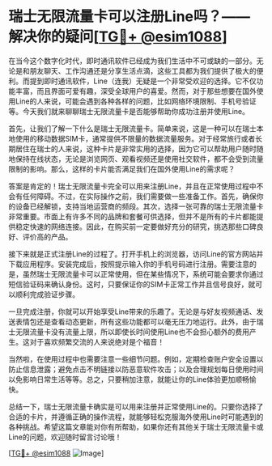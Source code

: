 # 瑞士无限流量卡可以注册Line吗？——解决你的疑问[[TG💪+ @esim1088](https://t.me/s/esim1088)]

在当今这个数字化时代，即时通讯软件已经成为我们生活中不可或缺的一部分。无论是和朋友聊天、工作沟通还是分享生活点滴，这些工具都为我们提供了极大的便利。而提到即时通讯软件，Line（连我）无疑是一个非常受欢迎的选择。它不仅功能丰富，而且界面可爱有趣，深受全球用户的喜爱。然而，对于那些想要在国外使用Line的人来说，可能会遇到各种各样的问题，比如网络环境限制、手机号验证等。今天我们就来聊聊瑞士无限流量卡是否能够帮助你成功注册并使用Line。

首先，让我们了解一下什么是瑞士无限流量卡。简单来说，这是一种可以在瑞士本地使用的移动数据SIM卡，通常提供不限量的数据流量服务。对于经常旅行或者长期居住在瑞士的人来说，这种卡片是非常实用的选择，因为它可以帮助用户随时随地保持在线状态，无论是浏览网页、观看视频还是使用社交软件，都不会受到流量限制的影响。那么，这样的卡片能否满足我们在国外使用Line的需求呢？

答案是肯定的！瑞士无限流量卡完全可以用来注册Line，并且在正常使用过程中不会有任何障碍。不过，在实际操作之前，我们需要做一些准备工作。首先，确保你的设备已经解锁，支持当地运营商的频段。其次，选择一张可靠的瑞士无限流量卡非常重要。市面上有许多不同的品牌和套餐可供选择，但并不是所有的卡片都能提供稳定快速的网络连接。因此，在购买前一定要做好充分的研究，挑选那些口碑良好、评价高的产品。

接下来就是正式注册Line的过程了。打开手机上的浏览器，访问Line的官方网站并下载应用程序。安装完成后，按照提示输入你的手机号码进行注册。需要注意的是，虽然瑞士无限流量卡可以正常使用，但在某些情况下，系统可能会要求你通过短信验证码来确认身份。这时，只要保证你的SIM卡正常工作并且信号良好，就可以顺利完成验证步骤。

一旦完成注册，你就可以开始享受Line带来的乐趣了。无论是与好友视频通话、发送表情包还是查看动态更新，所有这些功能都可以毫无压力地运行。此外，由于瑞士无限流量卡没有流量上限，所以即使长时间使用Line也不会担心额外的费用产生。这对于喜欢频繁交流的人来说绝对是个福音！

当然啦，在使用过程中也需要注意一些细节问题。例如，定期检查账户安全设置以防止信息泄露；避免点击不明链接以防恶意软件攻击；以及合理规划每日使用时间以免影响日常生活等等。总之，只要稍加注意，就能让你的Line体验更加顺畅愉快。

总结一下，瑞士无限流量卡确实是可以用来注册并正常使用Line的。只要你选择了合适的卡片，并遵循正确的操作流程，就能够轻松克服海外使用Line时可能遇到的各种挑战。希望这篇文章能对你有所帮助，如果你还有其他关于瑞士无限流量卡或Line的问题，欢迎随时留言讨论哦！

[[TG💪+ @esim1088](https://t.me/s/esim1088) ![Image](https://i.postimg.cc/4NQfJmqS/Snipaste-2025-05-13-00-14-12.png)]